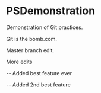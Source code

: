 PSDemonstration
===============

Demonstration of Git practices.

Git is the bomb.com.

Master branch edit.

More edits

-- Added best feature ever

-- Added 2nd best feature